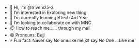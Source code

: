 - 👋 Hi, I’m @triveni25-3
- 👀 I’m interested in Exploring new thing 
- 🌱 I’m currently learning BTech 4rd Year
- 💞️ I’m looking to collaborate on with MNC
- 📫 How to reach me...... through my mail
- 😄 Pronouns: Bujji
- ⚡ Fun fact: Never say No one like me jzt say No One ...Like me

<!---
triveni25-3/triveni25-3 is a ✨ special ✨ repository because its `README.md` (this file) appears on your GitHub profile.
You can click the Preview link to take a look at your changes.
--->
